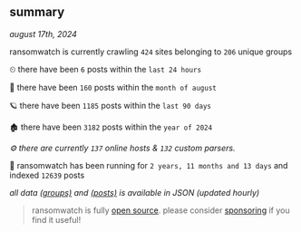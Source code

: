 
## summary
_august 17th, 2024_

ransomwatch is currently crawling `424` sites belonging to `206` unique groups

⏲ there have been `6` posts within the `last 24 hours`

🦈 there have been `160` posts within the `month of august`

🪐 there have been `1185` posts within the `last 90 days`

🏚 there have been `3182` posts within the `year of 2024`

_⚙️ there are currently `137` online hosts & `132` custom parsers._

🦕 ransomwatch has been running for `2 years, 11 months and 13 days` and indexed `12639` posts

_all data  [(groups)](http://ransomwhat.telemetry.ltd/groups) and [(posts)](http://ransomwhat.telemetry.ltd/posts) is available in JSON (updated hourly)_

> ransomwatch is fully [open source](https://github.com/joshhighet/ransomwatch#ransomwatch--). please consider [sponsoring](https://github.com/sponsors/joshhighet) if you find it useful!
